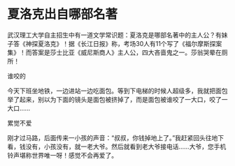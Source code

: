 # 夏洛克出自哪部名著

武汉理工大学自主招生中有一道文学常识题：夏洛克是哪部名著中的主人公？有妹子答《神探夏洛克》！据《长江日报》称，考场30人有11个写了《福尔摩斯探案集》！而答案是莎士比亚《威尼斯商人》主人公，四大吝啬鬼之一。莎翁哭晕在厕所！ 

谁咬的 

今天下班坐地铁，一边进站一边吃面包。等到下电梯的时候人超级多，我就把面包举了起来，别以为下面的镜头是面包被挤掉了，而是面包被谁咬了一大口，咬了一大口…… 

累觉不爱 

刚才过马路，后面传来一小孩的声音：“叔叔，你钱掉地上了。”我赶紧回头往地下看，钱没有，小孩没有，就一老大爷。然后就看到老大爷接电话……大爷，您手机铃声堪称世界唯一呀！感觉不会再爱了。
